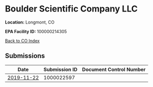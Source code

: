 # Boulder Scientific Company LLC

**Location:** Longmont, CO

**EPA Facility ID:** 100000214305

[Back to CO Index](../../index.md)

## Submissions

| Date | Submission ID | Document Control Number |
|------|--------------|-------------------------|
| [2019-11-22](submissions/1000022597.md) | 1000022597 |  |
